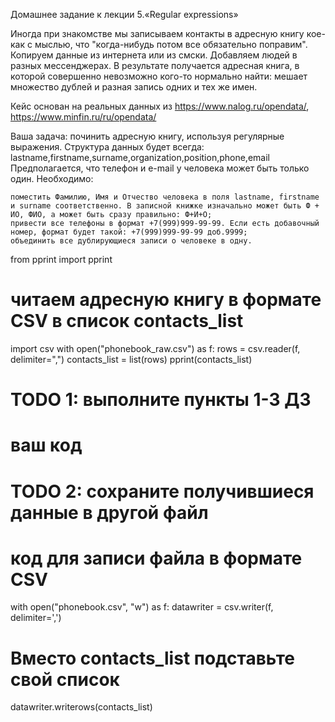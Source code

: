 Домашнее задание к лекции 5.«Regular expressions»

Иногда при знакомстве мы записываем контакты в адресную книгу кое-как с мыслью, что "когда-нибудь потом все обязательно поправим". Копируем данные из интернета или из смски. Добавляем людей в разных мессенджерах. В результате получается адресная книга, в которой совершенно невозможно кого-то нормально найти: мешает множество дублей и разная запись одних и тех же имен.

Кейс основан на реальных данных из https://www.nalog.ru/opendata/, https://www.minfin.ru/ru/opendata/

Ваша задача: починить адресную книгу, используя регулярные выражения.
Структура данных будет всегда:
lastname,firstname,surname,organization,position,phone,email
Предполагается, что телефон и e-mail у человека может быть только один.
Необходимо:

    поместить Фамилию, Имя и Отчество человека в поля lastname, firstname и surname соответственно. В записной книжке изначально может быть Ф + ИО, ФИО, а может быть сразу правильно: Ф+И+О;
    привести все телефоны в формат +7(999)999-99-99. Если есть добавочный номер, формат будет такой: +7(999)999-99-99 доб.9999;
    объединить все дублирующиеся записи о человеке в одну.

from pprint import pprint
# читаем адресную книгу в формате CSV в список contacts_list
import csv
with open("phonebook_raw.csv") as f:
  rows = csv.reader(f, delimiter=",")
  contacts_list = list(rows)
pprint(contacts_list)

# TODO 1: выполните пункты 1-3 ДЗ
# ваш код

# TODO 2: сохраните получившиеся данные в другой файл
# код для записи файла в формате CSV
with open("phonebook.csv", "w") as f:
  datawriter = csv.writer(f, delimiter=',')
  # Вместо contacts_list подставьте свой список
  datawriter.writerows(contacts_list)